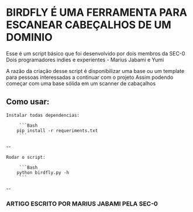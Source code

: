 # BIRDFLY É UMA FERRAMENTA PARA ESCANEAR CABEÇALHOS DE UM DOMINIO

Esse é um script básico que foi desenvolvido por dois membros da SEC-0 
Dois programadores indies e experientes - Marius Jabami e Yumi

A razão da criação desse script é disponibilizar uma base ou um template para pessoas interessadas a continuar com o projeto
Assim podendo começar com uma base sólida em um scanner de cabaçalhos

## Como usar:

	Instalar todas dependencias:

	     ```Bash
		pip install -r requeriments.txt
	     ```	

--

	Rodar o script:

	     ```Bash
		python birdfly.py -h
	     ```	

--

### ARTIGO ESCRITO POR MARIUS JABAMI PELA SEC-0
